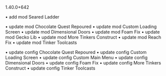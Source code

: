 1.40.0+642

• add mod Seared Ladder

• update mod Chocolate Quest Repoured
• update mod Custom Loading Screen
• update mod Dimensional Doors
• update mod Foam Fix
• update mod Gecko Lib
• update mod More Tinkers Construct
• update mod Reach Fix
• update mod Tinker Toolcasts

• update config Chocolate Quest Repoured
• update config Custom Loading Screen
• update config Custom Main Menu
• update config Dimensional Doors
• update config Foam Fix
• update config More Tinkers Construct
• update config Tinker Toolcasts
